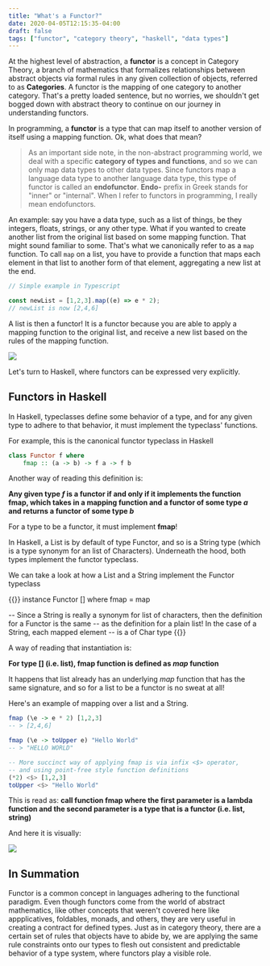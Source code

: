 ```yaml
---
title: "What's a Functor?"
date: 2020-04-05T12:15:35-04:00
draft: false
tags: ["functor", "category theory", "haskell", "data types"]
---
```


At the highest level of abstraction, a **functor** is a concept in Category Theory, a branch of mathematics that formalizes relationships between abstract objects via formal rules in any given collection of objects, referred to as **Categories**. A functor is the mapping of one category to another category. That's a pretty loaded sentence, but no worries, we shouldn't get bogged down with abstract theory to continue on our journey in understanding functors.

In programming, a **functor** is a type that can map itself to another version of itself using a mapping function. Ok, what does that mean?

> As an important side note, in the non-abstract programming world, we deal with a specific **category of types and functions**, and so we can only map data types to other data types. Since functors map a language data type to another language data type, this type of functor is called an **endofunctor**. **Endo-** prefix in Greek stands for "inner" or "internal". When I refer to functors in programming, I really mean endofunctors.

An example: say you have a data type, such as a list of things, be they integers, floats, strings, or any other type. What if you wanted to create another list from the original list based on some mapping function. That might sound familiar to some. That's what we canonically refer to as a `map` function. To call `map` on a list, you have to provide a function that maps each element in that list to another form of that element, aggregating a new list at the end.

```typescript
// Simple example in Typescript

const newList = [1,2,3].map((e) => e * 2);
// newList is now [2,4,6]
```

A list is then a functor! It is a functor because you are able to apply a mapping function to the original list, and receive a new list based on the rules of the mapping function.

![](https://i.imgur.com/cNIP2Ui.png)

Let's turn to Haskell, where functors can be expressed very explicitly.

## Functors in Haskell

In Haskell, typeclasses define some behavior of a type, and for any given type to adhere to that behavior, it must implement the typeclass' functions.

For example, this is the canonical functor typeclass in Haskell

```haskell
class Functor f where
    fmap :: (a -> b) -> f a -> f b
```

Another way of reading this definition is:

**Any given type _f_ is a functor if and only if it implements the function fmap, which takes in a mapping function and a functor of some type _a_ and returns a functor of some type _b_**

For a type to be a functor, it must implement **fmap**!

In Haskell, a List is by default of type Functor, and so is a String type (which is a type synonym for an list of Characters). Underneath the hood, both types implement the functor typeclass.

We can take a look at how a List and a String implement the Functor typeclass

{{<highlight haskell>}}
instance Functor [] where
    fmap = map

-- Since a String is really a synonym for list of characters, then the definition for a Functor is the same
-- as the definition for a plain list! In the case of a String, each mapped element
-- is a of Char type
{{</highlight>}}

A way of reading that instantiation is:

**For type [] (i.e. list), fmap function is defined as _map_ function**

It happens that list already has an underlying _map_ function that has the same signature, and so for a list to be a functor is no sweat at all!

Here's an example of mapping over a list and a String.

```haskell
fmap (\e -> e * 2) [1,2,3]
-- > [2,4,6]

fmap (\e -> toUpper e) "Hello World"
-- > "HELLO WORLD"

-- More succinct way of applying fmap is via infix <$> operator,
-- and using point-free style function definitions
(*2) <$> [1,2,3]
toUpper <$> "Hello World"
```

This is read as: **call function fmap where the first parameter is a lambda function and the second parameter is a type that is a functor (i.e. list, string)**

And here it is visually:

![](https://i.imgur.com/OAKJHQl.png)

## In Summation

Functor is a common concept in languages adhering to the functional paradigm. Even though functors come from the world of abstract mathematics, like other concepts that weren't covered here like appplicatives, foldables, monads, and others, they are very useful in creating a contract for defined types. Just as in category theory, there are a certain set of rules that objects have to abide by, we are applying the same rule constraints onto our types to flesh out consistent and predictable behavior of a type system, where functors play a visible role.
